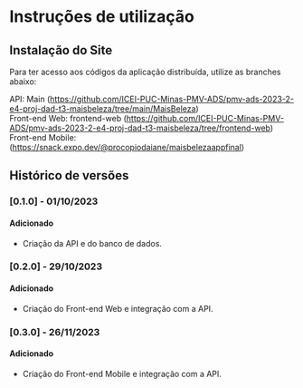 # Instruções de utilização

## Instalação do Site

Para ter acesso aos códigos da aplicação distribuída, utilize as branches abaixo:

API: Main (https://github.com/ICEI-PUC-Minas-PMV-ADS/pmv-ads-2023-2-e4-proj-dad-t3-maisbeleza/tree/main/MaisBeleza)
<br />
Front-end Web: frontend-web (https://github.com/ICEI-PUC-Minas-PMV-ADS/pmv-ads-2023-2-e4-proj-dad-t3-maisbeleza/tree/frontend-web)
<br />
Front-end Mobile: (https://snack.expo.dev/@procopiodaiane/maisbelezaappfinal)

## Histórico de versões

### [0.1.0] - 01/10/2023
#### Adicionado
- Criação da API e do banco de dados.

### [0.2.0] - 29/10/2023
#### Adicionado
- Criação do Front-end Web e integração com a API.

### [0.3.0] - 26/11/2023
#### Adicionado
- Criação do Front-end Mobile e integração com a API.

